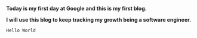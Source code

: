 **Today is my first day at Google and this is my first blog.**

**I will use this blog to keep tracking my growth being a software engineer.**
  
```cpp 
Hello World 
```

